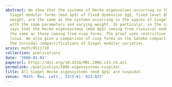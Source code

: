 ```yaml
---
abstract: We show that the systems of Hecke eigenvalues occurring in the spaces of
  Siegel modular forms (mod $p$) of fixed dimension $g$, fixed level $N$, and varying
  weight, are the same as the systems occurring in the spaces of Siegel cusp forms
  with the same parameters and varying weight. In particular, in the case $g=1$, this
  says that the Hecke eigensystems (mod $p$) coming from classical modular forms are
  the same as those coming from cusp forms. The proof uses restriction to the superspecial
  locus. We also give a comparison of cusp forms on the Satake compactification versus
  the toroidal compactifications of Siegel modular varieties.
arxiv: math/0511728
collection: publications
date: '2006-01-01'
paperurl: https://doi.org/10.4310/MRL.2006.v13.n5.a11
permalink: /publication/2006-eigensystems-cuspidal
title: All Siegel Hecke eigensystems (mod $p$) are cuspidal
venue: 'Math. Res. Lett., 13(5-6): 813-823'
---
```

